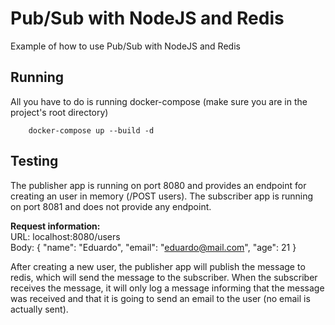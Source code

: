 # **Pub/Sub with NodeJS and Redis**

Example of how to use Pub/Sub with NodeJS and Redis

## Running
All you have to do is running docker-compose (make sure you are in the project's root directory)
```
    docker-compose up --build -d
```

## Testing
The publisher app is running on port 8080 and provides an endpoint for creating an user in memory (/POST users). The subscriber app is running on port 8081 and does not provide any endpoint.

**Request information:** <br/>
URL: localhost:8080/users <br/>
Body: {
	"name": "Eduardo",
	"email": "eduardo@mail.com",
	"age": 21
} <br />

After creating a new user, the publisher app will publish the message to redis, which will send the message to the subscriber. 
When the subscriber receives the message, it will only log a message informing that the message was received and that it is going to send an email to the user (no email is actually sent). 
